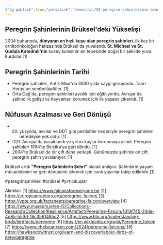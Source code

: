 ```yaml
---
{"dg-publish":true,"permalink":"/muecahit/02-peregrin-sahinlerinin-brueksel-deki-yuekselisi/"}
---
```


## Peregrin Şahinlerinin Brüksel'deki Yükselişi

2004 baharında, **dünyanın en hızlı kuşu olan peregrin şahinleri**, ilk kez bir ornitorinkoloğun hafızasında Brüksel'de yuvalandı. **St. Michael ve St. Gudula Katedrali'nin** kuzey kulesinin en tepesinde doğal bir şekilde yuva kurdular.[1]

## Peregrin Şahinlerinin Tarihi

- Peregrin şahinleri, Antik Mısır'da 3000 yıldır saygı görüyordu. Tanrı Horus'un sembolüydüler. [1]
- Orta Çağ'da, peregrin şahinleri avcılık için eğitiliyordu. Avrupa'da şahincilik gelişti ve hayvanları korumak için ilk yasalar çıkarıldı. [1]

## Nüfusun Azalması ve Geri Dönüşü

- 20. yüzyılda, avcılar ve DDT gibi pestisitler nedeniyle peregrin şahinleri neredeyse yok oldu. [1]
- DDT Avrupa'da yasaklandı ve yırtıcı kuşlar korunmaya alındı. Peregrin şahinleri 1994'te Belçika'ya geri döndü. [1]
- 2004'te Brüksel'de bir çift daha yerleşti. Günümüzde şehirde on çift peregrin şahin yuvalanıyor. [1]

Brüksel artık **"Peregrin Şahinlerin Şehri"** olarak anılıyor. Şahinlerin yaşam mücadelesini ve geri dönüşünü izlemek için canlı yayınlar takip edilebilir.[1]

#peregrinşahinleri #brüksel #yırtıcıkuşlar

Alıntılar:
[1] https://www.falconsforeveryone.be
[2] https://europeanraptors.org/peregrine-falcon/
[3] https://ypte.org.uk/factsheets/peregrine-falcon/overview
[4] https://www.museum.ie/en-IE/Collections-Research/Collection/Resilience/Artefact/Peregrine-Falcon/1d13f745-24de-4d85-b53d-16c3591495d2
[5] https://www.bto.org/understanding-birds/birdfacts/peregrine
[6] https://en.wikipedia.org/wiki/Peregrine_falcon
[7] https://www.chelseagreen.com/2024/peregrine-falcons/
[8] https://hawkandowltrust.org/learn-and-discover/about-birds-of-prey/peregrine